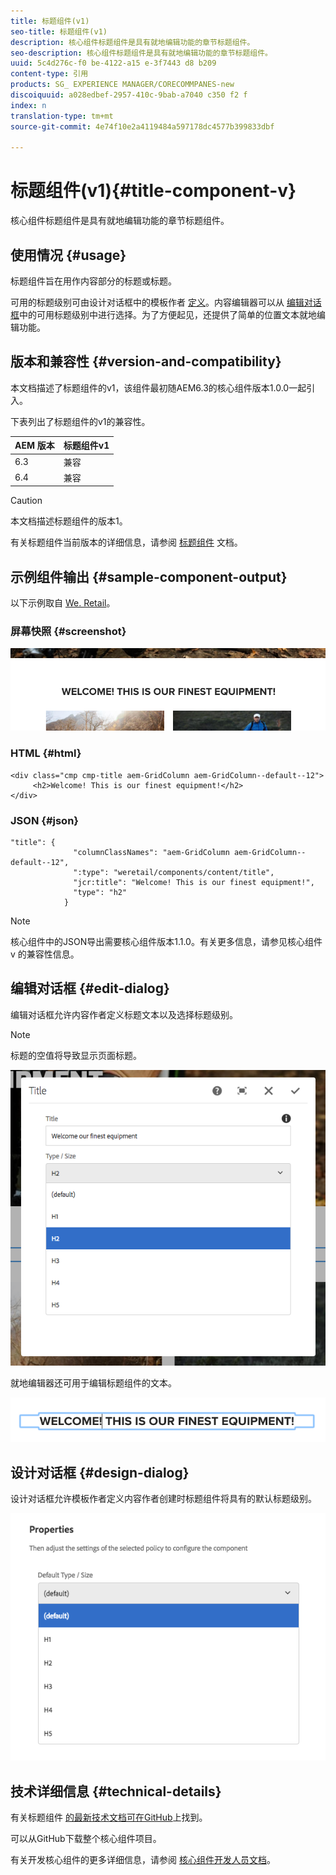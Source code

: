 ```yaml
---
title: 标题组件(v1)
seo-title: 标题组件(v1)
description: 核心组件标题组件是具有就地编辑功能的章节标题组件。
seo-description: 核心组件标题组件是具有就地编辑功能的章节标题组件。
uuid: 5c4d276c-f0 be-4122-a15 e-3f7443 d8 b209
content-type: 引用
products: SG_ EXPERIENCE MANAGER/CORECOMMPANES-new
discoiquuid: a028edbef-2957-410c-9bab-a7040 c350 f2 f
index: n
translation-type: tm+mt
source-git-commit: 4e74f10e2a4119484a597178dc4577b399833dbf

---
```



# 标题组件(v1){#title-component-v}

核心组件标题组件是具有就地编辑功能的章节标题组件。

## 使用情况 {#usage}

标题组件旨在用作内容部分的标题或标题。

可用的标题级别可由设计对话框中的模板作者 [定义](title-v1.md#main-pars_title_1995166862)。内容编辑器可以从 [编辑对话框](title-v1.md#main-pars_title)中的可用标题级别中进行选择。为了方便起见，还提供了简单的位置文本就地编辑功能。

## 版本和兼容性 {#version-and-compatibility}

本文档描述了标题组件的v1，该组件最初随AEM6.3的核心组件版本1.0.0一起引入。

下表列出了标题组件的v1的兼容性。

| AEM 版本 | 标题组件v1 |
|--- |--- |
| 6.3 | 兼容 |
| 6.4 | 兼容 |

>[!CAUTION]
>
>本文档描述标题组件的版本1。
>
>有关标题组件当前版本的详细信息，请参阅 [标题组件](title.md) 文档。

## 示例组件输出 {#sample-component-output}

以下示例取自 [We. Retail](https://helpx.adobe.com/experience-manager/6-4/sites/developing/using/we-retail.html)。

### 屏幕快照 {#screenshot}

![](assets/chlimage_1-36.png)

### HTML {#html}

```
<div class="cmp cmp-title aem-GridColumn aem-GridColumn--default--12">
     <h2>Welcome! This is our finest equipment!</h2>
</div>
```

### JSON {#json}

```
"title": {
              "columnClassNames": "aem-GridColumn aem-GridColumn--default--12",
              ":type": "weretail/components/content/title",
              "jcr:title": "Welcome! This is our finest equipment!",
              "type": "h2"
            }
```

>[!NOTE]
>
>核心组件中的JSON导出需要核心组件版本1.1.0。有关更多信息，请参见核心组件v [](versions.md#main-pars_title_236368006) 的兼容性信息。

## 编辑对话框 {#edit-dialog}

编辑对话框允许内容作者定义标题文本以及选择标题级别。

>[!NOTE]
>
>标题的空值将导致显示页面标题。

![](assets/chlimage_1-91.png)

就地编辑器还可用于编辑标题组件的文本。

![](assets/chlimage_1-37.png)

## 设计对话框 {#design-dialog}

设计对话框允许模板作者定义内容作者创建时标题组件将具有的默认标题级别。

![](assets/chlimage_1-92.png)

## 技术详细信息 {#technical-details}

有关标题组件 [的最新技术文档可在GitHub](https://github.com/adobe/aem-core-wcm-components/tree/master/content/src/content/jcr_root/apps/core/wcm/components/title/v1/title)上找到。

可以从GitHub下载整个核心组件项目。

有关开发核心组件的更多详细信息，请参阅 [核心组件开发人员文档](developing.md)。
